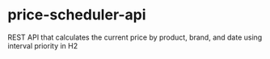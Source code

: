 # price-scheduler-api
REST API that calculates the current price by product, brand, and date using interval priority in H2
